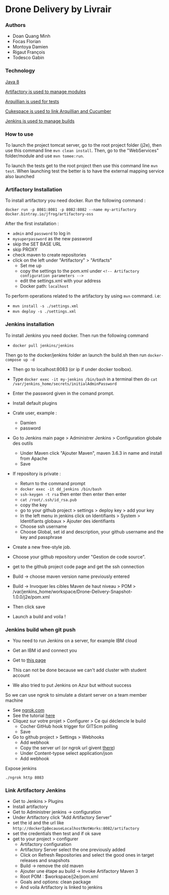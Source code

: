 # Drone Delivery by Livrair

### Authors
* Doan Quang Minh
* Focas Florian
* Montoya Damien
* Rigaut François
* Todesco Gabin

### Technology
[Java 8](https://www.java.com/fr/download/)

[Artifactory is used to manage modules](https://jfrog.com/artifactory/)

[Arquillian is used for tests](http://arquillian.org/)

[Cukespace is used to link Arquillian and Cucumber](https://github.com/cukespace/cukespace)

[Jenkins is used to manage builds](https://jenkins.io/)

### How to use
To launch the project tomcat server, go to the root project folder (j2e), then use this command line `mvn clean install`. Then, go to the "WebServices" folder/module and use `mvn tomee:run`.

To launch the tests get to the root project then use this command line `mvn test`. When launching test the better is to have the external mapping service also launched

### Artifactory Installation

To install artifactory you need docker. Run the following command :

`docker run -p 8081:8081 -p 8082:8082 --name my-artifactory docker.bintray.io/jfrog/artifactory-oss`

After the first installation :
- `admin` and `password` to log in
- `mysuperpassword` as the new password
- skip the SET BASE URL
- skip PROXY
- check maven to create repositories
- click on the left under "Artifactory" > "Artifacts"
  - Set me up
  - copy the settings to the pom.xml under `<!-- Artifactory configuration parameters -->`
  - edit the settings.xml with your address
  - Docker path: `localhost`

To perform operations related to the artifactory by using `mvn` command. i.e:
 - `mvn install -s ./settings.xml` 
 - `mvn deploy -s ./settings.xml`

### Jenkins installation

To install Jenkins you need docker. Then run the following command

- `docker pull jenkins/jenkins`

Then go to the docker/jenkins folder an launch the build.sh then run `docker-compose up -d`

- Then go to localhost:8083 (or ip if under docker toolbox). 
- Type `docker exec -it my-jenkins /bin/bash` in a terminal then do `cat /var/jenkins_home/secrets/initialAdminPassword`
- Enter the password given in the comand prompt. 
- Install default plugins
- Crate user, example :
  - Damien
  - password
- Go to Jenkins main page > Administrer Jenkins > Configuration globale des outils
  - Under Maven click "Ajouter Maven", maven 3.6.3 in name and install from Apache
  - Save
- If repository is private :
  - Return to the command prompt
  - `docker exec -it dd_jenkins /bin/bash`
  - `ssh-keygen -t rsa` then enter then enter then enter
  - `cat /root/.ssh/id_rsa.pub`
  - copy the key
  - go to your github project > settings > deploy key > add your key
  - In the left menu in jenkins click on Identifiants > System > Identifiants globaux > Ajouter des identifiants
  - Choose ssh username
  - Choose Global, set id and description, your github username and the key and passphrase
- Create a new free-style job.
- Choose your github repository under "Gestion de code source".
- get to the github project code page and get the ssh connection
- Build -> choose maven version name previously entered
- Build -> Invoquer les cibles Maven de haut niveau > POM > /var/jenkins_home/workspace/Drone-Delivery-Snapshot-1.0.0/j2e/pom.xml
- Then click save

- Launch a build and voila !

### Jenkins build when git push

- You need to run Jenkins on a server, for example IBM cloud
- Get an IBM id and connect you
- Get to [this page](https://cloud.ibm.com/kubernetes/clusters)
- This can not be done because we can't add cluster with student account

- We also tried to put Jenkins on Azur but without success

So we can use ngrok to simulate a distant server on a team member machine
- See [ngrok.com](https://ngrok.com/)
- See the tutorial [here](https://k6.io/blog/bootstrap-your-ci-with-jenkins-and-github)
- Cliquez sur votre projet > Configurer > Ce qui déclencle le build
  - Cocher GitHub hook trigger for GITScm polling
  - Save
- Go to github project > Settings > Webhooks
  - Add webhook
  - Copy the server url (or ngrok url givent [there](https://dashboard.ngrok.com/status))
  - Under Content-typse select application/json
  - Add webhook

Expose jenkins

`./ngrok http 8083`

### Link Artifactory Jenkins

- Get to Jenkins > Plugins
- Install artifactory
- Get to Administrer jenkins -> configuration 
- Under Artifactory click "Add Artifactory Server"
- set the id and the url like `http://dockerIpBecauseLocalhostNotWorks:8082/artifactory`
- set the credentials then test and if ok save
- get to your project > configurer
  - Artifactory configuration
  - Artifactory Server select the one previously added
  - Click on Refresh Repositories and select the good ones in target releases and snapshots
  - Build -> remove the old maven
  - Ajouter une étape au build -> Invoke Artifactory Maven 3
  - Root POM : $workspace/j2e/pom.xml
  - Goals and options: clean package
  - And voila Artifactory is linked to jenkins

